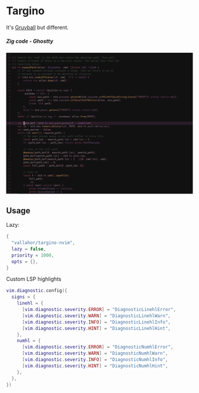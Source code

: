 # Targino

It's [Gruvball](https://github.com/mrwilford/gruvball) but different.

##### Zig code - Ghostty

![Zig Code - Ghostty](assets/zig_ghostty_screenshot.png "Zig code - Ghostty")

## Usage

Lazy:
```lua
{
  "vallahor/targino-nvim",
  lazy = false,
  priority = 1000,
  opts = {},
}
```

Custom LSP highlights
```lua
vim.diagnostic.config({
  signs = {
    linehl = {
      [vim.diagnostic.severity.ERROR] = "DiagnosticLinehlError",
      [vim.diagnostic.severity.WARN] = "DiagnosticLinehlWarn",
      [vim.diagnostic.severity.INFO] = "DiagnosticLinehlInfo",
      [vim.diagnostic.severity.HINT] = "DiagnosticLinehlHint",
    },
    numhl = {
      [vim.diagnostic.severity.ERROR] = "DiagnosticNumhlError",
      [vim.diagnostic.severity.WARN] = "DiagnosticNumhlWarn",
      [vim.diagnostic.severity.INFO] = "DiagnosticNumhlInfo",
      [vim.diagnostic.severity.HINT] = "DiagnosticNumhlHint",
    },
  },
})

```
